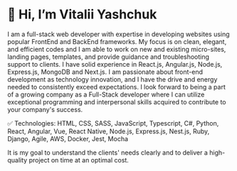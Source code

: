 # 👋 Hi, I’m Vitalii Yashchuk

I am a full-stack web developer with expertise in developing websites using popular FrontEnd and BackEnd frameworks.
My focus is on clean, elegant, and efficient codes and I am able to work on new and existing micro-sites, landing pages, templates, and provide guidance and troubleshooting support to clients.
I have solid experience in React.js, Angular.js, Node.js, Express.js, MongoDB and Next.js.
I am passionate about front-end development as technology innovation, and I have the drive and energy needed to consistently exceed expectations.
I look forward to being a part of a growing company as a Full-Stack developer where I can utilize exceptional programming and interpersonal skills acquired to contribute to your company's success.

✅ Technologies:
HTML, CSS, SASS, JavaScript, Typescript, C#, Python, React, Angular, Vue, React Native, Node.js, Express.js, Nest.js, Ruby, Django, Agile, AWS, Docker, Jest, Mocha

It is my goal to understand the clients' needs clearly and to deliver a high-quality project on time at an optimal cost.
